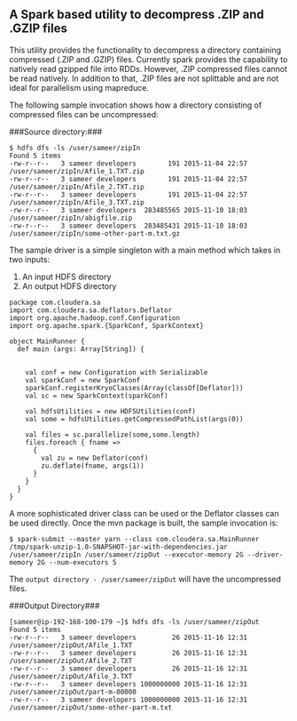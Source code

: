 ## A Spark based utility to decompress .ZIP and .GZIP files ##

This utility provides the functionality to decompress a directory containing compressed (.ZIP and .GZIP) files. Currently spark
provides the capability to natively read gzipped file into RDDs. However, .ZIP compressed files cannot be read natively. In addition to that,
.ZIP files are not splittable and are not ideal for parallelism using mapreduce.

The following sample invocation shows how a directory consisting of compressed files can be uncompressed:

###Source directory:###

    $ hdfs dfs -ls /user/sameer/zipIn
    Found 5 items
    -rw-r--r--   3 sameer developers        191 2015-11-04 22:57 /user/sameer/zipIn/Afile_1.TXT.zip
    -rw-r--r--   3 sameer developers        191 2015-11-04 22:57 /user/sameer/zipIn/Afile_2.TXT.zip
    -rw-r--r--   3 sameer developers        191 2015-11-04 22:57 /user/sameer/zipIn/Afile_3.TXT.zip
    -rw-r--r--   3 sameer developers  283485565 2015-11-10 18:03 /user/sameer/zipIn/abigfile.zip
    -rw-r--r--   3 sameer developers  283485431 2015-11-10 18:03 /user/sameer/zipIn/some-other-part-m.txt.gz

The sample driver is a simple singleton with a main method which takes in two inputs:
  1. An input HDFS directory
  2. An output HDFS directory

```
package com.cloudera.sa
import com.cloudera.sa.deflators.Deflator
import org.apache.hadoop.conf.Configuration
import org.apache.spark.{SparkConf, SparkContext}

object MainRunner {
  def main (args: Array[String]) {


    val conf = new Configuration with Serializable
    val sparkConf = new SparkConf
    sparkConf.registerKryoClasses(Array(classOf[Deflator]))
    val sc = new SparkContext(sparkConf)

    val hdfsUtilities = new HDFSUtilities(conf)
    val some = hdfsUtilities.getCompressedPathList(args(0))

    val files = sc.parallelize(some,some.length)
    files.foreach { fname =>
      {
        val zu = new Deflator(conf)
        zu.deflate(fname, args(1))
      }
    }
  }
}
```

A more sophisticated driver class can be used or the Deflator classes can be used directly.
Once the mvn package is built, the sample invocation is:

```
$ spark-submit --master yarn --class com.cloudera.sa.MainRunner /tmp/spark-unzip-1.0-SNAPSHOT-jar-with-dependencies.jar /user/sameer/zipIn /user/sameer/zipOut --executor-memory 2G --driver-memory 2G --num-executors 5
```

The `output directory - /user/sameer/zipOut` will have the uncompressed files.

###Output Directory###
```
[sameer@ip-192-168-100-179 ~]$ hdfs dfs -ls /user/sameer/zipOut
Found 5 items
-rw-r--r--   3 sameer developers         26 2015-11-16 12:31 /user/sameer/zipOut/Afile_1.TXT
-rw-r--r--   3 sameer developers         26 2015-11-16 12:31 /user/sameer/zipOut/Afile_2.TXT
-rw-r--r--   3 sameer developers         26 2015-11-16 12:31 /user/sameer/zipOut/Afile_3.TXT
-rw-r--r--   3 sameer developers 1000000000 2015-11-16 12:31 /user/sameer/zipOut/part-m-00000
-rw-r--r--   3 sameer developers 1000000000 2015-11-16 12:31 /user/sameer/zipOut/some-other-part-m.txt
```